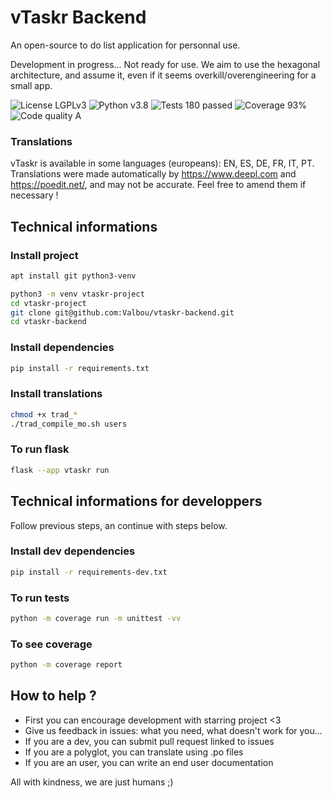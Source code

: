 # vTaskr Backend
An open-source to do list application for personnal use.

Development in progress... Not ready for use. We aim to use the hexagonal architecture, and assume it, even if it seems overkill/overengineering for a small app.

![License LGPLv3](https://img.shields.io/badge/license-LGPLv3-blue "License LGPLv3")
![Python v3.8](https://img.shields.io/badge/python-v3.8-blue "Python v3.8")
![Tests 180 passed](https://img.shields.io/badge/tests-180%20passed-green "Tests 180 passed")
![Coverage 93%](https://img.shields.io/badge/coverage-93%25-green "Coverage 93%")
![Code quality A](https://img.shields.io/badge/code%20quality-A-green "Code quality A")

### Translations
vTaskr is available in some languages (europeans): EN, ES, DE, FR, IT, PT.
Translations were made automatically by https://www.deepl.com and https://poedit.net/, and may not be accurate. Feel free to amend them if necessary !

## Technical informations

### Install project

```bash
apt install git python3-venv

python3 -m venv vtaskr-project
cd vtaskr-project
git clone git@github.com:Valbou/vtaskr-backend.git
cd vtaskr-backend
```

### Install dependencies

```bash
pip install -r requirements.txt
```

### Install translations

```bash
chmod +x trad_*
./trad_compile_mo.sh users
```

### To run flask
```bash
flask --app vtaskr run
```

## Technical informations for developpers

Follow previous steps, an continue with steps below.

### Install dev dependencies

```bash
pip install -r requirements-dev.txt
```

### To run tests
```bash
python -m coverage run -m unittest -vv
```

### To see coverage
```bash
python -m coverage report
```

## How to help ?

- First you can encourage development with starring project <3
- Give us feedback in issues: what you need, what doesn't work for you...
- If you are a dev, you can submit pull request linked to issues
- If you are a polyglot, you can translate using .po files
- If you are an user, you can write an end user documentation

All with kindness, we are just humans ;)
